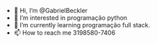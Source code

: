 - 👋 Hi, I’m @GabrielBeckler
- 👀 I’m interested in programação python
- 🌱 I’m currently learning programação full stack.
- 📫 How to reach me 3198580-7406

<!---
GabrielBeckler/GabrielBeckler is a ✨ special ✨ repository because its `README.md` (this file) appears on your GitHub profile.
You can click the Preview link to take a look at your changes.
--->

